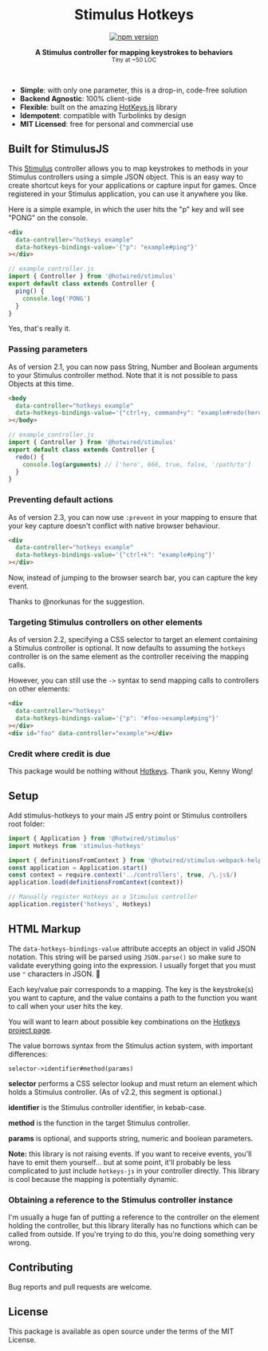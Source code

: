 <h1 align="center">Stimulus Hotkeys</h1>
<p align="center">
  <a href="https://www.npmjs.com/package/stimulus-hotkeys" rel="nofollow">
    <img src="https://badge.fury.io/js/stimulus-hotkeys.svg" alt="npm version">
  </a>
</p>

<p align="center">
  <b>A Stimulus controller for mapping keystrokes to behaviors</b></br>
  <sub>Tiny at ~50 LOC </sub>
</p>

<br />

- **Simple**: with only one parameter, this is a drop-in, code-free solution
- **Backend Agnostic**: 100% client-side
- **Flexible**: built on the amazing [HotKeys.js](https://wangchujiang.com/hotkeys/) library
- **Idempotent**: compatible with Turbolinks by design
- **MIT Licensed**: free for personal and commercial use

## Built for StimulusJS

This [Stimulus](https://stimulus.hotwired.dev/) controller allows you to map keystrokes to methods in your Stimulus controllers using a simple JSON object. This is an easy way to create shortcut keys for your applications or capture input for games. Once registered in your Stimulus application, you can use it anywhere you like.

Here is a simple example, in which the user hits the "p" key and will see "PONG" on the console.

```html
<div
  data-controller="hotkeys example"
  data-hotkeys-bindings-value='{"p": "example#ping"}'
></div>
```

```js
// example_controller.js
import { Controller } from '@hotwired/stimulus'
export default class extends Controller {
  ping() {
    console.log('PONG')
  }
}
```

<tiny>Yes, that's really it.</tiny>

### Passing parameters

As of version 2.1, you can now pass String, Number and Boolean arguments to your Stimulus controller method. Note that it is not possible to pass Objects at this time.

```html
<body
  data-controller="hotkeys example"
  data-hotkeys-bindings-value='{"ctrl+y, command+y": "example#redo(hero, 666, true, \"false\", \"/path/to\")"}'
></body>
```

```js
// example_controller.js
import { Controller } from '@hotwired/stimulus'
export default class extends Controller {
  redo() {
    console.log(arguments) // ['hero', 666, true, false, '/path/to']
  }
}
```

### Preventing default actions

As of version 2.3, you can now use `:prevent` in your mapping to ensure that your key capture doesn't conflict with native browser behaviour.

```html
<div
  data-controller="hotkeys example"
  data-hotkeys-bindings-value='{"ctrl+k": "example#ping"}'
></div>
```

Now, instead of jumping to the browser search bar, you can capture the key event.

Thanks to @norkunas for the suggestion.

### Targeting Stimulus controllers on other elements

As of version 2.2, specifying a CSS selector to target an element containing a Stimulus controller is optional. It now defaults to assuming the `hotkeys` controller is on the same element as the controller receiving the mapping calls.

However, you can still use the `->` syntax to send mapping calls to controllers on other elements:

```html
<div
  data-controller="hotkeys"
  data-hotkeys-bindings-value='{"p": "#foo->example#ping"}'
></div>
<div id="foo" data-controller="example"></div>
```

### Credit where credit is due

This package would be nothing without [Hotkeys](https://wangchujiang.com/hotkeys/). Thank you, Kenny Wong!

## Setup

Add stimulus-hotkeys to your main JS entry point or Stimulus controllers root folder:

```js
import { Application } from '@hotwired/stimulus'
import Hotkeys from 'stimulus-hotkeys'

import { definitionsFromContext } from '@hotwired/stimulus-webpack-helpers'
const application = Application.start()
const context = require.context('../controllers', true, /\.js$/)
application.load(definitionsFromContext(context))

// Manually register Hotkeys as a Stimulus controller
application.register('hotkeys', Hotkeys)
```

## HTML Markup

The `data-hotkeys-bindings-value` attribute accepts an object in valid JSON notation. This string will be parsed using `JSON.parse()` so make sure to validate everything going into the expression. I usually forget that you must use `"` characters in JSON. 🤡

Each key/value pair corresponds to a mapping. The key is the keystroke(s) you want to capture, and the value contains a path to the function you want to call when your user hits the key.

You will want to learn about possible key combinations on the [Hotkeys project page](https://wangchujiang.com/hotkeys/).

The value borrows syntax from the Stimulus action system, with important differences:

`selector->identifier#method(params)`

**selector** performs a CSS selector lookup and must return an element which holds a Stimulus controller. (As of v2.2, this segment is optional.)

**identifier** is the Stimulus controller identifier, in kebab-case.

**method** is the function in the target Stimulus controller.

**params** is optional, and supports string, numeric and boolean parameters.

**Note:** this library is not raising events. If you want to receive events, you'll have to emit them yourself... but at some point, it'll probably be less complicated to just include `hotkeys-js` in your controller directly. This library is cool because the mapping is potentially dynamic.

### Obtaining a reference to the Stimulus controller instance

I'm usually a huge fan of putting a reference to the controller on the element holding the controller, but this library literally has no functions which can be called from outside. If you're trying to do this, you're doing something very wrong.

## Contributing

Bug reports and pull requests are welcome.

## License

This package is available as open source under the terms of the MIT License.

